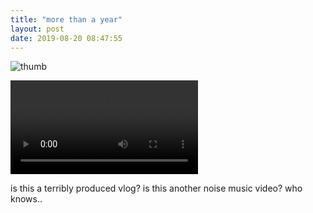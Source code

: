 ```yaml
---
title: "more than a year"
layout: post
date: 2019-08-20 08:47:55
---
```


![thumb](video/more-than-a-year.jpg)

<cut/>

<div class="video">
  <video controls>
    <source src="video/more-than-a-year.webm">
  </video>
</div>

is this a terribly produced vlog? is this another noise music video? who knows..
